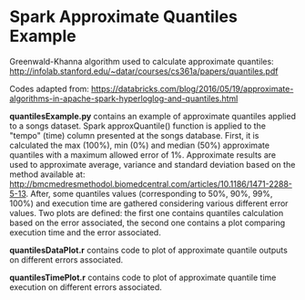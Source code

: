 # Spark Approximate Quantiles Example

Greenwald-Khanna algorithm used to calculate approximate quantiles: http://infolab.stanford.edu/~datar/courses/cs361a/papers/quantiles.pdf

Codes adapted from: https://databricks.com/blog/2016/05/19/approximate-algorithms-in-apache-spark-hyperloglog-and-quantiles.html

**quantilesExample.py** contains an example of approximate quantiles applied to a songs dataset. Spark approxQuantile() function is applied to the "tempo" (time) column presented at the songs database. First, it is calculated the max (100%), min (0%) and median (50%) approximate quantiles with a maximum allowed error of 1%. Approximate results are used to approximate average, variance and standard deviation based on the method available at: http://bmcmedresmethodol.biomedcentral.com/articles/10.1186/1471-2288-5-13. After, some quantiles values (corresponding to 50%, 90%, 99%, 100%) and execution time are gathered considering various different error values. Two plots are defined: the first one contains quantiles calculation based on the error associated, the second one contains a plot comparing execution time and the error associated. 

**quantilesDataPlot.r** contains code to plot of approximate quantile outputs on different errors associated.

**quantilesTimePlot.r** contains code to plot of approximate quantile time execution on different errors associated.
